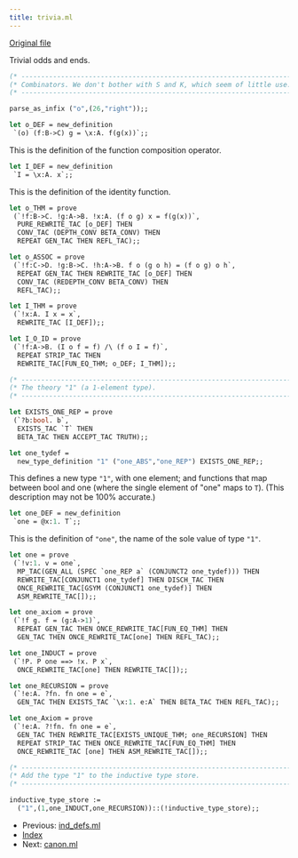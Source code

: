 ```yaml
---
title: trivia.ml
---
```


[Original file](https://github.com/jrh13/hol-light/blob/master/trivia.ml)

Trivial odds and ends.

```ocaml
(* ------------------------------------------------------------------------- *)
(* Combinators. We don't bother with S and K, which seem of little use.      *)
(* ------------------------------------------------------------------------- *)

parse_as_infix ("o",(26,"right"));;

let o_DEF = new_definition
 `(o) (f:B->C) g = \x:A. f(g(x))`;;
```
This is the definition of the function composition operator.

```ocaml
let I_DEF = new_definition
 `I = \x:A. x`;;
```
This is the definition of the identity function.

```ocaml
let o_THM = prove
 (`!f:B->C. !g:A->B. !x:A. (f o g) x = f(g(x))`,
  PURE_REWRITE_TAC [o_DEF] THEN
  CONV_TAC (DEPTH_CONV BETA_CONV) THEN
  REPEAT GEN_TAC THEN REFL_TAC);;

let o_ASSOC = prove
 (`!f:C->D. !g:B->C. !h:A->B. f o (g o h) = (f o g) o h`,
  REPEAT GEN_TAC THEN REWRITE_TAC [o_DEF] THEN
  CONV_TAC (REDEPTH_CONV BETA_CONV) THEN
  REFL_TAC);;

let I_THM = prove
 (`!x:A. I x = x`,
  REWRITE_TAC [I_DEF]);;

let I_O_ID = prove
 (`!f:A->B. (I o f = f) /\ (f o I = f)`,
  REPEAT STRIP_TAC THEN
  REWRITE_TAC[FUN_EQ_THM; o_DEF; I_THM]);;

(* ------------------------------------------------------------------------- *)
(* The theory "1" (a 1-element type).                                        *)
(* ------------------------------------------------------------------------- *)

let EXISTS_ONE_REP = prove
 (`?b:bool. b`,
  EXISTS_TAC `T` THEN
  BETA_TAC THEN ACCEPT_TAC TRUTH);;

let one_tydef =
  new_type_definition "1" ("one_ABS","one_REP") EXISTS_ONE_REP;;
```
This defines a new type `"1"`, with one element; and functions that
map between bool and one (where the single element of "one" maps to `T`).
(This description may not be 100% accurate.)

```ocaml
let one_DEF = new_definition
 `one = @x:1. T`;;
```
This is the definition of `"one"`, the name of the sole value of type `"1"`.

```ocaml
let one = prove
 (`!v:1. v = one`,
  MP_TAC(GEN_ALL (SPEC `one_REP a` (CONJUNCT2 one_tydef))) THEN
  REWRITE_TAC[CONJUNCT1 one_tydef] THEN DISCH_TAC THEN
  ONCE_REWRITE_TAC[GSYM (CONJUNCT1 one_tydef)] THEN
  ASM_REWRITE_TAC[]);;

let one_axiom = prove
 (`!f g. f = (g:A->1)`,
  REPEAT GEN_TAC THEN ONCE_REWRITE_TAC[FUN_EQ_THM] THEN
  GEN_TAC THEN ONCE_REWRITE_TAC[one] THEN REFL_TAC);;

let one_INDUCT = prove
 (`!P. P one ==> !x. P x`,
  ONCE_REWRITE_TAC[one] THEN REWRITE_TAC[]);;

let one_RECURSION = prove
 (`!e:A. ?fn. fn one = e`,
  GEN_TAC THEN EXISTS_TAC `\x:1. e:A` THEN BETA_TAC THEN REFL_TAC);;

let one_Axiom = prove
 (`!e:A. ?!fn. fn one = e`,
  GEN_TAC THEN REWRITE_TAC[EXISTS_UNIQUE_THM; one_RECURSION] THEN
  REPEAT STRIP_TAC THEN ONCE_REWRITE_TAC[FUN_EQ_THM] THEN
  ONCE_REWRITE_TAC [one] THEN ASM_REWRITE_TAC[]);;

(* ------------------------------------------------------------------------- *)
(* Add the type "1" to the inductive type store.                             *)
(* ------------------------------------------------------------------------- *)

inductive_type_store :=
  ("1",(1,one_INDUCT,one_RECURSION))::(!inductive_type_store);;
```

- Previous: [ind_defs.ml](ind_defs.md)
- [Index](index.md)
- Next: [canon.ml](canon.md)
